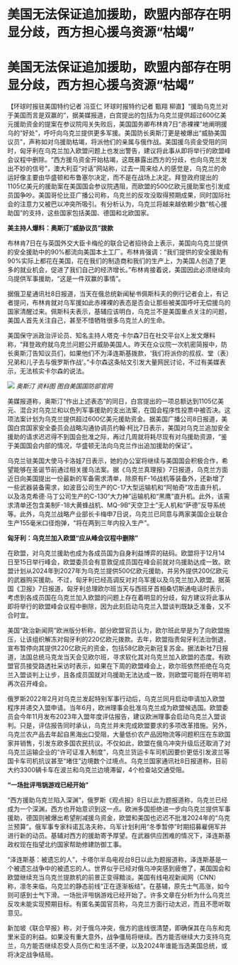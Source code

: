 # 美国无法保证追加援助，欧盟内部存在明显分歧，西方担心援乌资源“枯竭”

# 美国无法保证追加援助，欧盟内部存在明显分歧，西方担心援乌资源“枯竭”

【环球时报驻美国特约记者 冯亚仁 环球时报特约记者 甄翔
柳直】“援助乌克兰对于美国而言是双赢的”，据美媒报道，白宫提出的包括为乌克兰提供超过600亿美元援助资金的提案在参议院闯关失败后，美国国务卿布林肯7日“赤裸裸”地阐明援乌的“好处”，呼吁向乌克兰提供更多军援。美国防长奥斯汀更是被爆出“威胁美国议员”，声称如对乌援助枯竭，将派他们的亲属与俄作战。美国援乌资金受阻的同时，匈牙利在乌克兰加入欧盟问题上也发出警告，建议将此事从即将举行的欧盟峰会议程中删除。“西方援乌资金开始枯竭，这既暴露出西方的分歧，也向乌克兰发出不妙的信号”，澳大利亚“对话”网站称，过去一周来给人的感觉是，乌克兰的命运好像主要由华盛顿和布鲁塞尔决定，而不是在战场上决定。拜登政府提出的1105亿美元的援助案在美国国会参议院遇阻，而欧盟的500亿欧元援助案也引发成员国争吵。美国哥伦比亚广播公司称，乌克兰的反攻没取得预期成果，同时国际社会的注意力又被巴以冲突所吸引。有分析认为，乌克兰将越来越依赖少数“核心援助国”的支持，这些国家包括美国、德国和北欧国家。

**美主持人爆料：奥斯汀“威胁议员”拨款**

布林肯7日在与英国外交大臣卡梅伦的联合记者招待会上表示，美国向乌克兰提供的安全援助中的90%都流向美国本土工厂。布林肯强调：“我们提供的安全援助有90%实际上都花在美国，花在我们的制造商和我们的生产上，为美国人创造了更多的就业机会，促进了我们自己的经济增长。”布林肯接着说，美国因此必须继续向乌提供军事援助，“这是一件双赢的事情”。

据俄卫星通讯社8日报道，当天在俄总统新闻秘书佩斯科夫的例行记者会上，有记者提问，布林肯就对乌军援如此赤裸裸的表态是否会让那些被美国呼吁无偿援乌的国家清醒过来。佩斯科夫表示，基辅应该明白，乌克兰不是美国重点关注的问题，美国人首先关注自己，甚至不惜牺牲很多乌克兰人的生命。

美国保守派政治评论员、知名主持人塔克·卡尔森7日在社交平台X上发文爆料称，“拜登政府就乌克兰问题公开威胁美国人。昨天在众议院一次机密简报中，防长奥斯汀告知议员们，如果他们不为泽连斯基拨款，‘我们将派你的叔叔、堂（表）兄弟和儿子去与俄罗斯作战’。”卡尔森这条帖文引发大量网民讨论，不过有美媒表示，无法核实卡尔森的说法。

![](https://inews.gtimg.com/om_bt/OaYRDyjIPuPJuYjeuBkBAVSKQ8omRBNp2nyZIpk3qjQC8AA/1000)
_奥斯汀 资料图 图自美国国防部官网_

美媒报道称，奥斯汀“作出上述表态”的同日，白宫提出的一项总额达到1105亿美元、混合对乌克兰和以色列军事援助的支出法案，在国会程序性投票中被否决。这项法案计划为乌克兰提供超过600亿美元援助资金。据美国广播公司8日报道，美国白宫国家安全委员会战略沟通协调员约翰·柯比7日表示，美国对乌克兰追加安全援助的请求迟迟得不到国会批准之际，再过几周就将耗尽现有对乌援助资源，“鉴于美国国会内部的情况，华盛顿无法向乌克兰作出追加援助的保证”。

乌克兰驻美国大使马卡洛娃7日表示，她的办公室将继续与美国国会积极合作，希望能够在圣诞节前通过相关援乌法案。据《乌克兰真理报》7日报道，乌克兰方面近日向美国提出一份最新的军备需求清单，除原有F-16战机等装备外，还新增了一些武器装备需求，如波音公司生产的C-17大型运输机和“阿帕奇”攻击直升机，以及洛克希德·马丁公司生产的C-130“大力神”运输机和“黑鹰”直升机。此外，该需求清单还包含美制F-18大黄蜂战机、MQ-9B“天空卫士”无人机和“萨德”反导系统等。此外，乌克兰战略产业部长卡梅申7日说，乌克兰已同意与两家美国企业联合生产155毫米口径炮弹，“将在两到三年内投入生产”。

**匈牙利：乌克兰加入欧盟“应从峰会议程中删除”**

在欧盟，对乌克兰援助也成为各成员国为自身利益博弈的砝码。欧盟将于12月14日至15日举行峰会，欧盟委员会有意敦促成员国在峰会前就对乌援助达成一致。欧盟计划从2024年到2027年为乌克兰提供500亿欧元援助，并另外提供200亿欧元的武器购买援助。不过，匈牙利已经高调反对对乌军援以及乌克兰加入欧盟。据英国《卫报》7日报道，匈牙利总理欧尔班当天与西班牙首相桑切斯通电话时表示，考虑到各成员国在乌克兰加入欧盟的问题上存在着明显的分歧，匈方建议将此事从即将举行的欧盟峰会议程中删除，因为此刻启动乌克兰入盟谈判既缺乏准备，又不合时宜。

美国“政治新闻网”欧洲版分析称，部分欧盟官员认为，欧尔班此举是为了向欧盟施压，让该组织解冻对匈牙利的220亿欧元拨款。去年，欧盟指责匈牙利法治倒退，宣布暂停向其提供220亿欧元的资金，包括58亿欧元新冠复苏金。据法新社7日报道，法国总统马克龙当天会见欧尔班，寻求软化其对乌克兰加入欧盟的态度。有欧盟官员接受路透社采访时表示，如果在下周的欧盟峰会上，欧尔班依然拒绝在乌克兰入盟谈判上让步，且各成员国就对乌援助无法达成一致，则欧盟可能将在明年初再次召开峰会。

俄罗斯2022年2月对乌克兰发起特别军事行动后，乌克兰同月启动申请加入欧盟程序并递交入盟申请。当年6月，欧洲理事会批准乌克兰成为欧盟候选国。欧盟委员会今年11月发布2023年入盟年度评估报告，建议欧洲理事会启动乌克兰入盟谈判。只是，评估报告同时承认，乌克兰并未完成欧盟要求的多项改革措施。另外，乌克兰农产品去年起自黑海出口受阻，大量低价农产品因物流等问题积压在东欧国家并销售，引发东欧多国农民抗议。不仅如此，欧盟在俄乌冲突升级后还取消了对乌克兰运输企业的“许可证准入制度”，乌克兰货运卡车司机因要价更低引发波兰等国卡车司机抗议甚至“堵住”边境数个过境点。乌克兰国家通讯社8日报道称，目前大约3300辆卡车在波兰和乌克兰边境滞留，4个检查站交通受阻。

**“一场批评甩锅游戏已经开始”**

“西方援助乌克兰陷入深渊”，俄罗斯《观点报》8日以此为题报道称，乌克兰已经成为一个深渊，西方也开始意识到这一点。欧洲多国拒绝进一步向乌克兰提供军事援助，德国则被爆出希望削减援乌资金，欧盟和美国也迟迟不批准2024年的“乌克兰预算”。俄军事专家科诺瓦洛夫称，乌军计划利用“冬季暂停”时期招募雇佣军并进行新的动员。基辅对西方的援助寄予厚望。在武器供应困难的情况下，泽连斯基政权现在指望北约国家帮助修建防御工事。

“泽连斯基：被遗忘的人”，卡塔尔半岛电视台8日以此为题报道称，泽连斯基是一个被遗忘战争中的被遗忘的人。世界似乎已经对俄乌冲突感到疲倦了，美国国会和欧盟继续充当乌克兰提款机的前景正变得黯淡。美国有线电视新闻网（CNN）称，凛冬来临，乌克兰的静态前线“正在逐渐板结”。在基辅，原先士气高涨，如今则可感到士气下滑。一场批评甩锅游戏已经开始了。许多文章在分析为什么乌克兰反攻未能实现预期目标。有匿名美国官员称，乌克兰方面行动太迟，而且不愿听取意见。

新加坡《联合早报》称，对于俄乌冲突，俄方的底线很清楚，即确保其在乌东和克里米亚的利益。如果没有重大意外，战争僵局将继续。西方能否继续大力支持乌克兰，乌方能否继续忍受人员伤亡和生活不便，以及2024年谁能当选美国总统，或将决定战争结局。

